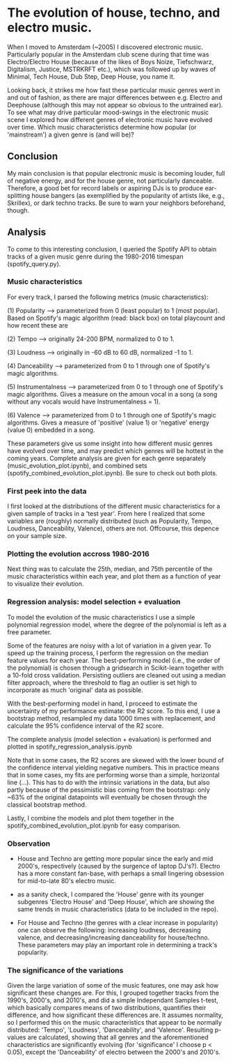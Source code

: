 # The evolution of house, techno, and electro music.

When I moved to Amsterdam (~2005) I discovered electronic music. Particularly popular in the Amsterdam club scene during that time was Electro/Electro House (because of the likes of Boys Noize, Tiefschwarz, Digitalism, Justice, MSTRKRFT etc.), which was followed up by waves of Minimal, Tech House, Dub Step, Deep House, you name it. 

Looking back, it strikes me how fast these particular music genres went in and out of fashion, as there are major differences between e.g. Electro and Deephouse (although this may not appear so obvious to the untrained ear). To see what may drive particular mood-swings in the electronic music scene I explored how different genres of electronic music have evolved over time. Which music characteristics determine how popular (or 'mainstream') a given genre is (and will be)? 

## Conclusion ##
My main conclusion is that popular electronic music is becoming louder, full of negative energy, and for the house genre, not particularly danceable. Therefore, a good bet for record labels or aspiring DJs is to produce ear-splitting house bangers (as exemplified by the popularity of artists like, e.g., Skrillex), or dark techno tracks. Be sure to warn your neighbors beforehand, though. 

## Analysis ## 
To come to this interesting conclusion, I queried the Spotify API to obtain tracks of a given music genre during the 1980-2016 timespan (spotify_query.py). 

### Music characteristics ###
For every track, I parsed the following metrics (music characteristics):

(1) Popularity --> parameterized from 0 (least popular) to 1 (most popular). Based on Spotify's magic algorithm (read: black box) on total playcount and how recent these are 

(2) Tempo --> originally 24-200 BPM, normalized to 0 to 1.

(3) Loudness --> originally in -60 dB to 60 dB, normalized -1 to 1.

(4) Danceability --> parameterized from 0 to 1 through one of Spotify's magic algorithms.

(5) Instrumentalness --> parameterized from 0 to 1 through one of Spotify's magic algorithms. Gives a measure on the amoun vocal in a song (a song without any vocals would have Instrumentalness = 1).

(6) Valence --> parameterized from 0 to 1 through one of Spotify's magic algorithms. Gives a measure of 'positive' (value 1) or 'negative' energy (value 0) embedded in a song.

These parameters give us some insight into how different music genres have evolved over time, and may predict which genres will be hottest in the coming years. Complete analysis are given for each genre separately (music_evolution_plot.ipynb), and combined sets (spotify_combined_evolution_plot.ipynb). Be sure to check out both plots. 

### First peek into the data ###
I first looked at the distributions of the different music characteristics for a given sample of tracks in a 'test year'. From here I realized that some variables are (roughly) normally distributed (such as Popularity, Tempo, Loudness, Danceability, Valence), others are not. Offcourse, this depence on your sample size.

### Plotting the evolution accross 1980-2016 ###
Next thing was to calculate the 25th, median, and 75th percentile of the music characteristics within each year, and plot them as a function of year to visualize their evolution. 

### Regression analysis: model selection + evaluation ###
To model the evolution of the music characteristics I use a simple polynomial regression model, where the degree of the polynomial is left as a free parameter.

Some of the features are noisy with a lot of variation in a given year. To speed up the training process, I perform the regression on the median feature values for each year. The best-performing model (i.e., the order of the polynomial) is chosen through a gridsearch in Scikit-learn together with a 10-fold cross validation. Persisting outliers are cleaned out using a median filter approach, where the threshold to flag an outlier is set high to incorporate as much 'original' data as possible.

With the best-performing model in hand, I proceed to estimate the uncertainty of my performance estimate: the R2 score. To this end, I use a bootstrap method, resampled my data 1000 times with replacement, and calculate the 95% confidence interval of the R2 score. 

The complete analysis (model selection + evaluation) is performed and plotted in spotify_regression_analysis.ipynb

Note that in some cases, the R2 scores are skewed with the lower bound of the confidence interval yielding negative numbers. This in practice means that in some cases, my fits are performing worse than a simple, horizontal line (...). This has to do with the intrinsic variations in the data, but also partly because of the pessimistic bias coming from the bootstrap: only ~63% of the original datapoints will eventually be chosen through the classical bootstrap method. 

Lastly, I combine the models and plot them together in the spotify_combined_evolution_plot.ipynb for easy comparison.

### Observation ### 

- House and Techno are getting more popular since the early and mid 2000's, respectively (caused by the surgence of laptop DJ's?). Electro has a more constant fan-base, with perhaps a small lingering obsession for mid-to-late 80's electro music.

- as a sanity check, I compared the 'House' genre with its younger subgenres 'Electro House' and 'Deep House', which are showing the same trends in music characteristics (data to be included in the repo). 

- For House and Techno (the genres with a clear increase in popularity) one can observe the following: increasing loudness, decreasing valence, and decreasing/increasing danceability for house/techno. These parameters may play an important role in determining a track's popularity.

### The significance of the variations ###
Given the large variation of some of the music features, one may ask how significant these changes are. For this, I grouped together tracks from the 1990's, 2000's, and 2010's, and did a simple Independant Samples t-test, which basically compares means of two distributions, quantifies their difference, and how significant these differences are. It assumes normality, so I performed this on the music characteristics that appear to be normally distributed: 'Tempo', 'Loudness', 'Danceability', and 'Valence'. Resulting p-values are calculated, showing that all genres and the aforementioned characteristics are significantly evolving (for 'significance' I choose p < 0.05), except the 'Danceability' of electro between the 2000's and 2010's.
